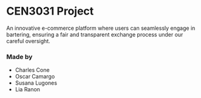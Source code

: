 # CEN3031 Project
An innovative e-commerce platform where users can seamlessly engage in bartering, ensuring a fair and transparent exchange process under our careful oversight.

### Made by
- Charles Cone
- Oscar Camargo
- Susana Lugones
- Lia Ranon
